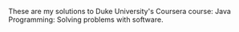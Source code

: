 These are my solutions to Duke University's Coursera course: Java Programming: Solving problems with software.